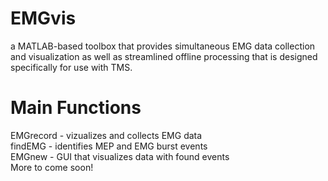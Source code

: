 # EMGvis
a MATLAB-based toolbox that provides simultaneous EMG data collection and visualization as well as streamlined offline processing that is designed specifically for use with TMS.

# Main Functions

EMGrecord - vizualizes and collects EMG data
<br>findEMG - identifies MEP and EMG burst events
<br>EMGnew - GUI that visualizes data with found events
<br> More to come soon!
